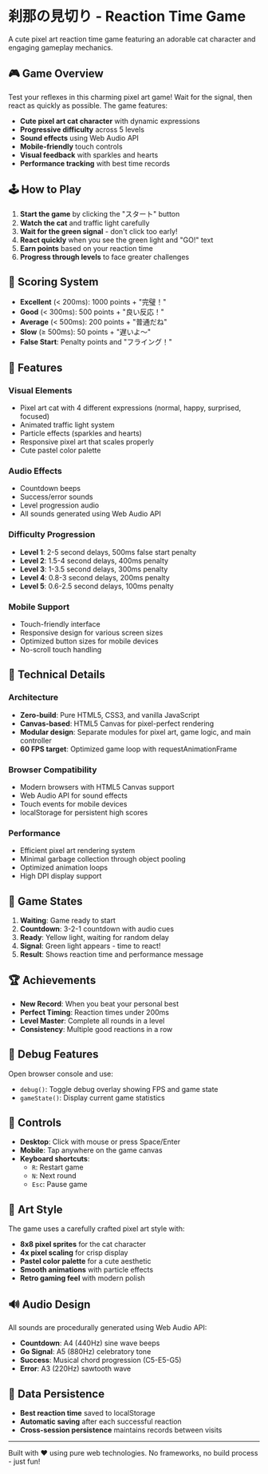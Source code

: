 # 刹那の見切り - Reaction Time Game

A cute pixel art reaction time game featuring an adorable cat character and engaging gameplay mechanics.

## 🎮 Game Overview

Test your reflexes in this charming pixel art game! Wait for the signal, then react as quickly as possible. The game features:

- **Cute pixel art cat character** with dynamic expressions
- **Progressive difficulty** across 5 levels
- **Sound effects** using Web Audio API
- **Mobile-friendly** touch controls
- **Visual feedback** with sparkles and hearts
- **Performance tracking** with best time records

## 🕹️ How to Play

1. **Start the game** by clicking the "スタート" button
2. **Watch the cat** and traffic light carefully
3. **Wait for the green signal** - don't click too early!
4. **React quickly** when you see the green light and "GO!" text
5. **Earn points** based on your reaction time
6. **Progress through levels** to face greater challenges

## 🎯 Scoring System

- **Excellent** (< 200ms): 1000 points + "完璧！"
- **Good** (< 300ms): 500 points + "良い反応！"
- **Average** (< 500ms): 200 points + "普通だね"
- **Slow** (≥ 500ms): 50 points + "遅いよ〜"
- **False Start**: Penalty points and "フライング！"

## 🎨 Features

### Visual Elements
- Pixel art cat with 4 different expressions (normal, happy, surprised, focused)
- Animated traffic light system
- Particle effects (sparkles and hearts)
- Responsive pixel art that scales properly
- Cute pastel color palette

### Audio Effects
- Countdown beeps
- Success/error sounds
- Level progression audio
- All sounds generated using Web Audio API

### Difficulty Progression
- **Level 1**: 2-5 second delays, 500ms false start penalty
- **Level 2**: 1.5-4 second delays, 400ms penalty
- **Level 3**: 1-3.5 second delays, 300ms penalty
- **Level 4**: 0.8-3 second delays, 200ms penalty
- **Level 5**: 0.6-2.5 second delays, 100ms penalty

### Mobile Support
- Touch-friendly interface
- Responsive design for various screen sizes
- Optimized button sizes for mobile devices
- No-scroll touch handling

## 🔧 Technical Details

### Architecture
- **Zero-build**: Pure HTML5, CSS3, and vanilla JavaScript
- **Canvas-based**: HTML5 Canvas for pixel-perfect rendering
- **Modular design**: Separate modules for pixel art, game logic, and main controller
- **60 FPS target**: Optimized game loop with requestAnimationFrame

### Browser Compatibility
- Modern browsers with HTML5 Canvas support
- Web Audio API for sound effects
- Touch events for mobile devices
- localStorage for persistent high scores

### Performance
- Efficient pixel art rendering system
- Minimal garbage collection through object pooling
- Optimized animation loops
- High DPI display support

## 🎲 Game States

1. **Waiting**: Game ready to start
2. **Countdown**: 3-2-1 countdown with audio cues
3. **Ready**: Yellow light, waiting for random delay
4. **Signal**: Green light appears - time to react!
5. **Result**: Shows reaction time and performance message

## 🏆 Achievements

- **New Record**: When you beat your personal best
- **Perfect Timing**: Reaction times under 200ms
- **Level Master**: Complete all rounds in a level
- **Consistency**: Multiple good reactions in a row

## 🐛 Debug Features

Open browser console and use:
- `debug()`: Toggle debug overlay showing FPS and game state
- `gameState()`: Display current game statistics

## 📱 Controls

- **Desktop**: Click with mouse or press Space/Enter
- **Mobile**: Tap anywhere on the game canvas
- **Keyboard shortcuts**:
  - `R`: Restart game
  - `N`: Next round
  - `Esc`: Pause game

## 🎨 Art Style

The game uses a carefully crafted pixel art style with:
- **8x8 pixel sprites** for the cat character
- **4x pixel scaling** for crisp display
- **Pastel color palette** for a cute aesthetic
- **Smooth animations** with particle effects
- **Retro gaming feel** with modern polish

## 🔊 Audio Design

All sounds are procedurally generated using Web Audio API:
- **Countdown**: A4 (440Hz) sine wave beeps
- **Go Signal**: A5 (880Hz) celebratory tone
- **Success**: Musical chord progression (C5-E5-G5)
- **Error**: A3 (220Hz) sawtooth wave

## 💾 Data Persistence

- **Best reaction time** saved to localStorage
- **Automatic saving** after each successful reaction
- **Cross-session persistence** maintains records between visits

---

Built with ❤️ using pure web technologies. No frameworks, no build process - just fun!
